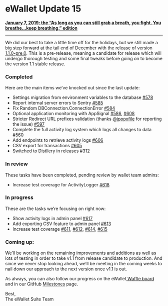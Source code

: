 # eWallet Update 15 

**[January 7, 2019: the “As long as you can still grab a breath, you fight. You breathe...keep breathing.” edition
](https://www.reddit.com/r/omise_go/comments/adqkrk/ewallet_update_january_7_2019_the_as_long_as_you/)**

***

We did our best to take a little time off for the holidays[,](https://imgur.com/gallery/lOuTa2H) but we still made a big step forward at the tail end of December with the release of version [1.1.0-pre.0](https://github.com/omisego/ewallet/releases/tag/v1.1.0-pre.0). This is a pre-release, meaning a candidate for release which will undergo thorough testing and some final tweaks before going on to become the version 1.1 stable release.

### Completed

Here are the main items we’ve knocked out since the last update:

* Settings migration from environment variables to the database [\#578](https://github.com/omisego/ewallet/pull/578)
* Report internal server errors to Sentry [\#585](https://github.com/omisego/ewallet/pull/585)
* Fix Random DBConnection.ConnectionError [\#584](https://github.com/omisego/ewallet/pull/584)
* Optional application monitoring with AppSignal [\#586](https://github.com/omisego/ewallet/pull/586), [\#608](https://github.com/omisego/ewallet/pull/608)
* Stricter Redirect URL prefixes validation \(thanks [@jpopxfile](https://github.com/jpopxfile) for reporting the issue\) [\#597](https://github.com/omisego/ewallet/pull/597)
* Complete the full activity log system which logs all changes to data [\#560](https://github.com/omisego/ewallet/pull/560)
* Add endpoints to retrieve activity logs [\#606](https://github.com/omisego/ewallet/pull/606)
* CSV export for transactions [\#605](https://github.com/omisego/ewallet/pull/605)
* Switched to Distllery in releases [\#312](https://github.com/omisego/ewallet/pull/312)

### In review

These tasks have been completed, pending review by wallet team admins:

* Increase test coverage for ActivityLogger [\#618](https://github.com/omisego/ewallet/pull/618)

### In progress

These are the tasks we’re focusing on right now:

* Show activity logs in admin panel [\#617](https://github.com/omisego/ewallet/pull/617)
* Add exporting CSV feature to admin panel [\#613](https://github.com/omisego/ewallet/pull/613)
* Increase test coverage [\#611](https://github.com/omisego/ewallet/issues/611), [\#612](https://github.com/omisego/ewallet/issues/612), [\#614](https://github.com/omisego/ewallet/issues/614), [\#615](https://github.com/omisego/ewallet/issues/615)

### Coming up:

We’ll be working on the remaining improvements and additions as well as lots of testing in order to take v1.1 from release candidate to production. And since we never stop looking ahead, we’ll be meeting in the coming weeks to nail down our approach to the next version once v1.1 is out.

As always, you can also follow our progress on the eWallet[ Waffle board](https://waffle.io/omisego/ewallet) and in our GitHub [Milestones](https://github.com/omisego/ewallet/milestone/2) page.

Best,  
The eWallet Suite Team
